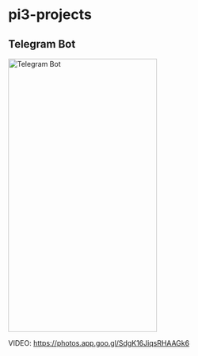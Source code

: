 # pi3-projects

## Telegram Bot

<img src="https://lh3.googleusercontent.com/XF0yEaEePfkSSYyzCaM9jem_a4iaLM-u8MHlAOuWorpu8rH7v7Ur_t8m69Bf-lBlTOD0hIGahdmnM2V86kUoa_Luulr4QxEg1cTrrnLC30WXKflY_5meWPAFQTV5vJ5lCKcKFYOQJdoEqoDMltvopYOiakCrTE-2d-c-C2pH5zJFGOEZm2SWLWTv6BlfZaAqWYAwjY9FsUBpxck1h8mPmWhQG2tOf5S_DrImjmQUVhsg7M2k_-cp3-JzJf7mo9YnNx1TBa0gkoSwZvsn872qwWLMVCI2bTf3dEOL76-5Qlic8ggu8-xUgK7e-kkfIVJcszEuqUk-VgQRqIoAPzJIkyymmZ13gKTsDg0xcXxwb0kSX85oHKh_pvCWs59ZGxzFnculUaqp58vlqkqpwd4Ahanono0gd6abHIxAjSgJBEI1xzgu8SaeDkDrfa7Rcsnnsfbu8W2aKT9EWtizYbMI06N7wSypeoY7ihXpKzHJcIb3GCK41s8MBW-XoVVfRAXWeRBw0X8YbtDaaQCm7DQ6wwc5deeIGmTo8zApP0QHK51UVJ3ar2QqhUy6WV0fjpJpKMOLSXxL1mV1E8Ff-AnpZd4S6A1elOY1SyZ-pZSV=w534-h949-no" alt="Telegram Bot" width="300px" height="550px">

VIDEO:
https://photos.app.goo.gl/SdgK16JiqsRHAAGk6
